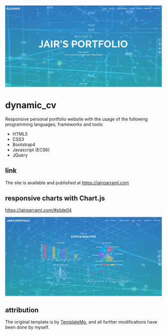 ![](images/portfolio.jpg)

# dynamic_cv
Responsive personal portfolio website with the usage of the following programming languages, frameworks and tools: 
- HTML5
- CSS3
- Bootstrap4
- Javascript (ECS6)
- JQuery

## link
The site is available and published at https://jairparraml.com

## responsive charts with Chart.js 
https://jairparraml.com/#slide04

![](images/skills_analytics,jpg.jpg)

## attribution
The original template is by <a href="https://templatemo.com/">TemplateMo</a>, and all further modifications have been done by myself. 

